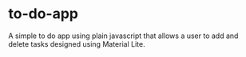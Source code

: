 # to-do-app
A simple to do app using plain javascript that allows a user to add and delete tasks designed using Material Lite.
